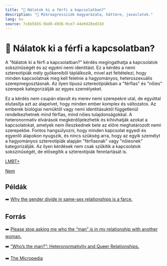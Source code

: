 ```yaml
---
title: "🚫 Nálatok ki a férfi a kapcsolatban?"
description: "🚫 Mikroagressziók magyarázata, háttere, javaslatok."
lang: hu
source: 7c6b55b5-5bd0-4936-9ce7-44e9d28ed33d
---
```


<div class="wiki-content agression-title">

# 🚫 Nálatok ki a férfi a kapcsolatban?

A "Nálatok ki a férfi a kapcsolatban?" kérdés megingathatja a kapcsolatok sokszínűségét és az egyéni nemi identitást. Ez a kérdés a nemi sztereotípiák mély gyökereiből táplálkozik, mivel azt feltételezi, hogy minden kapcsolatnak meg kell felelnie a hagyományos, heteroszexuális szerepmegosztásnak. Az ilyen típusú sztereotípiákban a "férfias" és "nőies" szerepek kategorizálják az egyes személyeket.

Ez a kérdés nem csupán elavult és merev nemi szerepekre utal, de egyúttal elutasítja azt az alapelvet, hogy minden ember komplex és változatos. Az emberek biológiai nemüktől vagy nemi identitásuktól függetlenül rendelkezhetnek mind férfias, mind nőies tulajdonságokkal. A heteronormatív elvárások megkérdőjelezhetik és kihívhatják azokat a kapcsolatokat, amelyek nem illeszkednek bele az előre meghatározott nemi szerepekbe. Fontos hangsúlyozni, hogy minden kapcsolat egyedi és egyenlő alapokon nyugszik, és nincs szükség arra, hogy az egyik személyt a hagyományos sztereotípiák alapján "férfiasnak" vagy "nőiesnek" kategorizálják. Az ilyen kérdések nem csak szűkítik a kapcsolatok sokszínűségét, de elősegítik a sztereotípiák fenntartását is.


<div class="categories">

[LMBT+](/#/entry?id=lmbt)

[Nem](/#/entry?id=nem)

</div>

## Példák

➡️ [Why the gender divide in same-sex relationships is a farce.](https://www.theguardian.com/lifeandstyle/2016/aug/23/same-sex-relationship-gender-roles-chores)


## Forrás

➡️ [Please stop asking me who the “man” is in my relationship with another woman.](https://www.elitedaily.com/p/why-asking-who-the-man-is-in-my-relationship-with-another-woman-is-not-cool-8653440)

➡️ [ “Who’s the man?”: Heteronormativity and Queer Relationships.](https://everydayfeminism.com/2014/04/whos-the-man/)


➡️ [The Micropedia](https://www.themicropedia.org/)


</div>